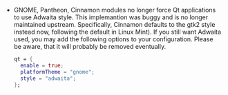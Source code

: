 - GNOME, Pantheon, Cinnamon modules no longer force Qt applications to use Adwaita style. This implemantion  was buggy and is no longer maintained upstream. Specifically, Cinnamon defaults to the gtk2 style instead now, following the default in Linux Mint). If you still want Adwaita used, you may add the following options to your configuration. Please be aware, that it will probably be removed eventually.

  ```nix
  qt = {
    enable = true;
    platformTheme = "gnome";
    style = "adwaita";
  };
  ```
